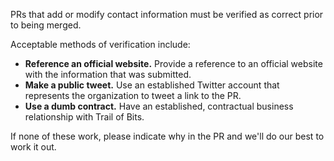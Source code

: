 PRs that add or modify contact information must be verified as correct prior to being merged.

Acceptable methods of verification include:

* **Reference an official website.** Provide a reference to an official website with the information that was submitted.
* **Make a public tweet.** Use an established Twitter account that represents the organization to tweet a link to the PR.
* **Use a dumb contract.** Have an established, contractual business relationship with Trail of Bits.

If none of these work, please indicate why in the PR and we'll do our best to work it out.
